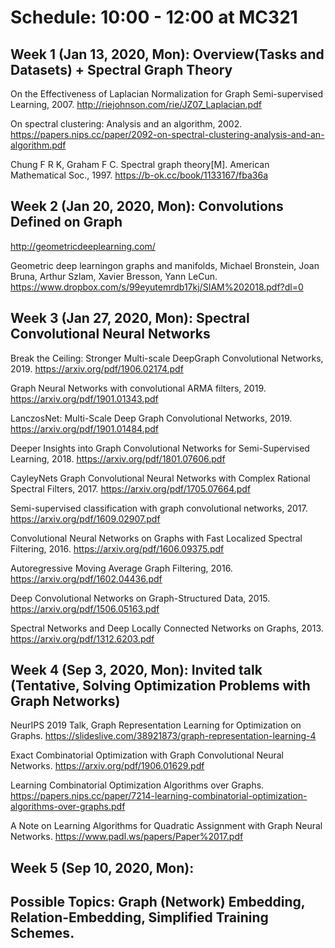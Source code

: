 # Schedule: 10:00 - 12:00 at MC321

## Week 1 (Jan 13, 2020, Mon): Overview(Tasks and Datasets) + Spectral Graph Theory

On the Effectiveness of Laplacian Normalization for Graph Semi-supervised Learning, 2007. http://riejohnson.com/rie/JZ07_Laplacian.pdf

On spectral clustering: Analysis and an algorithm, 2002. https://papers.nips.cc/paper/2092-on-spectral-clustering-analysis-and-an-algorithm.pdf

Chung F R K, Graham F C. Spectral graph theory[M]. American Mathematical Soc., 1997. https://b-ok.cc/book/1133167/fba36a

## Week 2 (Jan 20, 2020, Mon): Convolutions Defined on Graph

http://geometricdeeplearning.com/

Geometric deep learningon graphs and manifolds, Michael Bronstein, Joan Bruna, Arthur Szlam, Xavier Bresson, Yann LeCun.  https://www.dropbox.com/s/99eyutemrdb17kj/SIAM%202018.pdf?dl=0

## Week 3 (Jan 27, 2020, Mon): Spectral Convolutional Neural Networks

Break the Ceiling: Stronger Multi-scale DeepGraph Convolutional Networks, 2019. https://arxiv.org/pdf/1906.02174.pdf

Graph Neural Networks with convolutional ARMA filters, 2019. https://arxiv.org/pdf/1901.01343.pdf

LanczosNet: Multi-Scale Deep Graph Convolutional Networks, 2019. https://arxiv.org/pdf/1901.01484.pdf

Deeper Insights into Graph Convolutional Networks for Semi-Supervised Learning, 2018. https://arxiv.org/pdf/1801.07606.pdf

CayleyNets Graph Convolutional Neural Networks with Complex Rational Spectral Filters, 2017. https://arxiv.org/pdf/1705.07664.pdf

Semi-supervised classification with graph convolutional networks, 2017. https://arxiv.org/pdf/1609.02907.pdf
 
Convolutional Neural Networks on Graphs with Fast Localized Spectral Filtering, 2016. https://arxiv.org/pdf/1606.09375.pdf
 
Autoregressive Moving Average Graph Filtering, 2016. https://arxiv.org/pdf/1602.04436.pdf

Deep Convolutional Networks on Graph-Structured Data, 2015. https://arxiv.org/pdf/1506.05163.pdf

Spectral Networks and Deep Locally Connected Networks on Graphs, 2013. https://arxiv.org/pdf/1312.6203.pdf
 
## Week 4 (Sep 3, 2020, Mon): Invited talk (Tentative, Solving Optimization Problems with Graph Networks)

NeurIPS 2019 Talk, Graph Representation Learning for Optimization on Graphs. https://slideslive.com/38921873/graph-representation-learning-4

Exact Combinatorial Optimization with Graph Convolutional Neural Networks. https://arxiv.org/pdf/1906.01629.pdf

Learning Combinatorial Optimization Algorithms over Graphs. https://papers.nips.cc/paper/7214-learning-combinatorial-optimization-algorithms-over-graphs.pdf

A Note on Learning Algorithms for Quadratic Assignment with Graph Neural Networks. https://www.padl.ws/papers/Paper%2017.pdf

## Week 5 (Sep 10, 2020, Mon): 

## Possible Topics: Graph (Network) Embedding, Relation-Embedding, Simplified Training Schemes.
